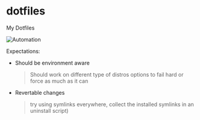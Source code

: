 # dotfiles

My Dotfiles

![Automation](https://imgs.xkcd.com/comics/automation.png)

Expectations:

- Should be environment aware

  > Should work on different type of distros
  > options to fail hard or force as much as it can

- Revertable changes

  > try using symlinks everywhere, collect
  > the installed symlinks in an uninstall script)
